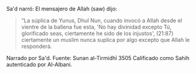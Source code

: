 Sa'd narró: El mensajero de Allah (saw) dijo:

> "La súplica de Yunus, Dhul Nun, cuando invocó a Allah desde el vientre de la ballena fue esta, 'No hay divinidad excepto Tú, glorificado seas, ciertamente he sido de los injustos', (21:87) ciertamente un muslim nunca suplica por algo excepto que Allah le responderá.

Narrado por Sa'd.
Fuente: Sunan al-Tirmidhī 3505
Calificado como Sahih autenticado por Al-Albani.

